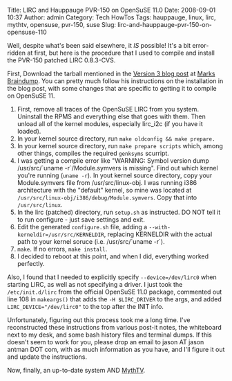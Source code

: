 Title: LIRC and Hauppauge PVR-150 on OpenSuSE 11.0
Date: 2008-09-01 10:37
Author: admin
Category: Tech HowTos
Tags: hauppauge, linux, lirc, mythtv, opensuse, pvr-150, suse
Slug: lirc-and-hauppauge-pvr-150-on-opensuse-110

Well, despite what's been said elsewhere, it *IS* possible! It's a bit
error-ridden at first, but here is the procedure that I used to compile
and install the PVR-150 patched LIRC 0.8.3-CVS.

First, Download the tarball mentioned in the [Version 3 blog
post](http://www.blushingpenguin.com/mark/blog/?p=24) at [Marks
Braindump](http://www.blushingpenguin.com/mark/blog/). You can pretty
much follow his instructions on the installation in the blog post, with
some changes that are specific to getting it to compile on OpenSuSE 11.

1.  First, remove all traces of the OpenSuSE LIRC from you system.
    Uninstall the RPMS and everything else that goes with them. Then
    unload all of the kernel modules, especially lirc\_i2c (if you have
    it loaded).
2.  In your kernel source directory, run
    `make oldconfig && make prepare.`
3.  In your kernel source directory, run `make prepare scripts` which,
    among other things, compiles the required `genksyms` scurript.
4.  I was getting a compile error like "WARNING: Symbol version dump
    /usr/src/\`uname -r\`/Module.symvers is missing". Find out which
    kernel you're running (`uname -r`). In yout kernel source directory,
    copy your Module.symvers file from /usr/src/linux-obj. I was running
    i386 architecture with the "default" kernel, so mine was located at
    `/usr/src/linux-obj/i386/debug/Module.symvers`. Copy that into
    `/usr/src/linux`.
5.  In the lirc (patched) directory, run `setup.sh` as instructed. DO
    NOT tell it to run configure - just save settings and exit.
6.  Edit the generated `configure.sh` file, adding a
    `--with-kerneldir=/usr/src/KERNELDIR`, replacing KERNELDIR with the
    actual path to your kernel soruce (i.e. /usr/src/\`uname -r\`).
7.  `make`. If no errors, `make install`.
8.  I decided to reboot at this point, and when I did, everything worked
    perfectly.

Also, I found that I needed to explicitly specify `--device=/dev/lirc0`
when starting LIRC, as well as not specifying a driver. I just took the
`/etc/init.d/lirc` from the official OpenSuSE 11.0 package, commented
out line 108 in `makeargs()` that adds the `-H $LIRC_DRIVER` to the
args, and added `LIRC_DEVICE="/dev/lirc0"` to the top after the INIT
info.

Unfortunately, figuring out this process took me a long time. I've
reconstructed these instructions from various post-it notes, the
whiteboard next to my desk, and some bash history files and terminal
dumps. If this doesn't seem to work for you, please drop an email to
jason AT jason antman DOT com, with as much information as you have, and
I'll figure it out and update the instructions.

Now, finally, an up-to-date system AND [MythTV](http://www.mythtv.org).
